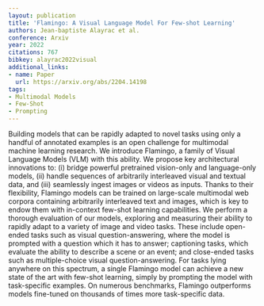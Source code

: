 ```yaml
---
layout: publication
title: 'Flamingo: A Visual Language Model For Few-shot Learning'
authors: Jean-baptiste Alayrac et al.
conference: Arxiv
year: 2022
citations: 767
bibkey: alayrac2022visual
additional_links:
- name: Paper
  url: https://arxiv.org/abs/2204.14198
tags:
- Multimodal Models
- Few-Shot
- Prompting
---
```

Building models that can be rapidly adapted to novel tasks using only a
handful of annotated examples is an open challenge for multimodal machine
learning research. We introduce Flamingo, a family of Visual Language Models
(VLM) with this ability. We propose key architectural innovations to: (i)
bridge powerful pretrained vision-only and language-only models, (ii) handle
sequences of arbitrarily interleaved visual and textual data, and (iii)
seamlessly ingest images or videos as inputs. Thanks to their flexibility,
Flamingo models can be trained on large-scale multimodal web corpora containing
arbitrarily interleaved text and images, which is key to endow them with
in-context few-shot learning capabilities. We perform a thorough evaluation of
our models, exploring and measuring their ability to rapidly adapt to a variety
of image and video tasks. These include open-ended tasks such as visual
question-answering, where the model is prompted with a question which it has to
answer; captioning tasks, which evaluate the ability to describe a scene or an
event; and close-ended tasks such as multiple-choice visual question-answering.
For tasks lying anywhere on this spectrum, a single Flamingo model can achieve
a new state of the art with few-shot learning, simply by prompting the model
with task-specific examples. On numerous benchmarks, Flamingo outperforms
models fine-tuned on thousands of times more task-specific data.